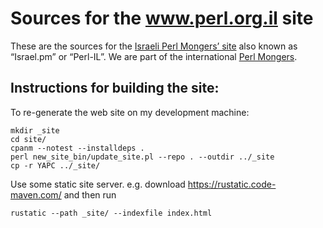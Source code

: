 # Sources for the www.perl.org.il site

These are the sources for the [Israeli Perl Mongers’ site](http://perl.org.il/)
also known as “Israel.pm” or “Perl-IL”. We are part of the international
[Perl Mongers](https://www.pm.org/).

## Instructions for building the site:

To re-generate the web site on my development machine:

```
mkdir _site
cd site/
cpanm --notest --installdeps .
perl new_site_bin/update_site.pl --repo . --outdir ../_site
cp -r YAPC ../_site/
```

Use some static site server. e.g. download https://rustatic.code-maven.com/ and then run

```
rustatic --path _site/ --indexfile index.html
```

